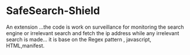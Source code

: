 # SafeSearch-Shield
An extension ...the code is work on surveillance for monitoring the search engine or irrelevant search and fetch the ip address while any irrelevant search is made... it is base on the Regex pattern , javascript, HTML,manifest.
